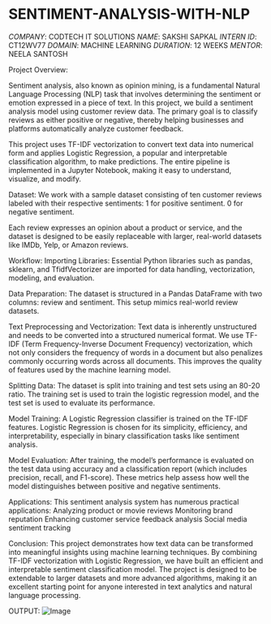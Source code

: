# SENTIMENT-ANALYSIS-WITH-NLP
*COMPANY*: CODTECH IT SOLUTIONS
*NAME*: SAKSHI SAPKAL
*INTERN ID*: CT12WV77
*DOMAIN*: MACHINE LEARNING
*DURATION*: 12 WEEKS
*MENTOR*: NEELA SANTOSH

Project Overview:

Sentiment analysis, also known as opinion mining, is a fundamental Natural Language Processing (NLP) task that involves determining the sentiment or emotion expressed in a piece of text. In this project, we build a sentiment analysis model using customer review data. The primary goal is to classify reviews as either positive or negative, thereby helping businesses and platforms automatically analyze customer feedback.

This project uses TF-IDF vectorization to convert text data into numerical form and applies Logistic Regression, a popular and interpretable classification algorithm, to make predictions. The entire pipeline is implemented in a Jupyter Notebook, making it easy to understand, visualize, and modify.

Dataset:
We work with a sample dataset consisting of ten customer reviews labeled with their respective sentiments:
1 for positive sentiment.
0 for negative sentiment.

Each review expresses an opinion about a product or service, and the dataset is designed to be easily replaceable with larger, real-world datasets like IMDb, Yelp, or Amazon reviews.

Workflow:
Importing Libraries:
Essential Python libraries such as pandas, sklearn, and TfidfVectorizer are imported for data handling, vectorization, modeling, and evaluation.

Data Preparation:
The dataset is structured in a Pandas DataFrame with two columns: review and sentiment. This setup mimics real-world review datasets.

Text Preprocessing and Vectorization:
Text data is inherently unstructured and needs to be converted into a structured numerical format. We use TF-IDF (Term Frequency-Inverse Document Frequency) vectorization, which not only considers the frequency of words in a document but also penalizes commonly occurring words across all documents. This improves the quality of features used by the machine learning model.

Splitting Data:
The dataset is split into training and test sets using an 80-20 ratio. The training set is used to train the logistic regression model, and the test set is used to evaluate its performance.

Model Training:
A Logistic Regression classifier is trained on the TF-IDF features. Logistic Regression is chosen for its simplicity, efficiency, and interpretability, especially in binary classification tasks like sentiment analysis.

Model Evaluation:
After training, the model’s performance is evaluated on the test data using accuracy and a classification report (which includes precision, recall, and F1-score). These metrics help assess how well the model distinguishes between positive and negative sentiments.

Applications:
This sentiment analysis system has numerous practical applications:
Analyzing product or movie reviews
Monitoring brand reputation
Enhancing customer service feedback analysis
Social media sentiment tracking

Conclusion:
This project demonstrates how text data can be transformed into meaningful insights using machine learning techniques. By combining TF-IDF vectorization with Logistic Regression, we have built an efficient and interpretable sentiment classification model. The project is designed to be extendable to larger datasets and more advanced algorithms, making it an excellent starting point for anyone interested in text analytics and natural language processing.

OUTPUT:
![Image](https://github.com/user-attachments/assets/0802d5ba-183c-4ffb-add8-b6f0238d7e6c)
